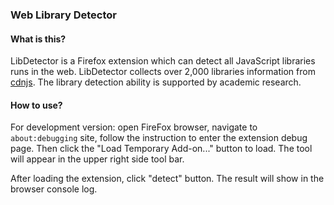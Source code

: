 ### Web Library Detector



#### What is this?

LibDetector is a Firefox extension which can detect all JavaScript libraries runs in the web. LibDetector collects over 2,000 libraries information from [cdnjs](https://cdnjs.com/). The library detection ability is supported by academic research.

#### How to use?

For development version: open FireFox browser, navigate to `about:debugging` site, follow the instruction to enter the extension debug page. Then click the "Load Temporary Add-on..." button to load. The tool will appear in the upper right side tool bar.

After loading the extension, click "detect" button. The result will show in the browser console log.





